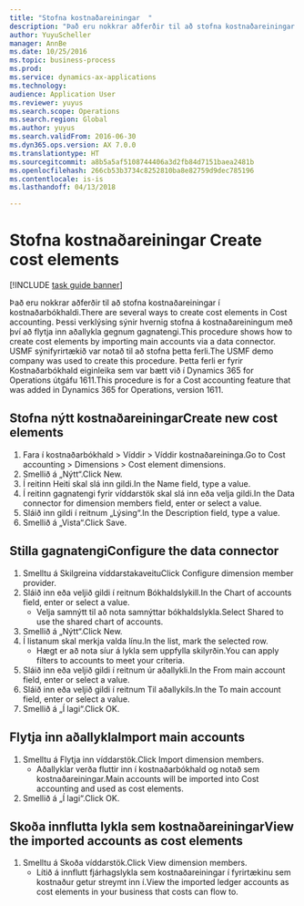 ```yaml
--- 
title: "Stofna kostnaðareiningar  "
description: "Það eru nokkrar aðferðir til að stofna kostnaðareiningar í kostnaðarbókhaldi."
author: YuyuScheller
manager: AnnBe
ms.date: 10/25/2016
ms.topic: business-process
ms.prod: 
ms.service: dynamics-ax-applications
ms.technology: 
audience: Application User
ms.reviewer: yuyus
ms.search.scope: Operations
ms.search.region: Global
ms.author: yuyus
ms.search.validFrom: 2016-06-30
ms.dyn365.ops.version: AX 7.0.0
ms.translationtype: HT
ms.sourcegitcommit: a8b5a5af5108744406a3d2fb84d7151baea2481b
ms.openlocfilehash: 266cb53b3734c8252810ba8e82759d9dec785196
ms.contentlocale: is-is
ms.lasthandoff: 04/13/2018

---
```

# <a name="create-cost-elements"></a><span data-ttu-id="ae792-103">Stofna kostnaðareiningar  </span><span class="sxs-lookup"><span data-stu-id="ae792-103">Create cost elements</span></span> 

[!INCLUDE [task guide banner](../../includes/task-guide-banner.md)]

<span data-ttu-id="ae792-104">Það eru nokkrar aðferðir til að stofna kostnaðareiningar í kostnaðarbókhaldi.</span><span class="sxs-lookup"><span data-stu-id="ae792-104">There are several ways to create cost elements in Cost accounting.</span></span> <span data-ttu-id="ae792-105">Þessi verklýsing sýnir hvernig stofna á kostnaðareiningum með því að flytja inn aðallykla gegnum gagnatengi.</span><span class="sxs-lookup"><span data-stu-id="ae792-105">This procedure shows how to create cost elements by importing main accounts via a data connector.</span></span> <span data-ttu-id="ae792-106">USMF sýnifyrirtækið var notað til að stofna þetta ferli.</span><span class="sxs-lookup"><span data-stu-id="ae792-106">The USMF demo company was used to create this procedure.</span></span> <span data-ttu-id="ae792-107">Þetta ferli er fyrir Kostnaðarbókhald eiginleika sem var bætt við í Dynamics 365 for Operations útgáfu 1611.</span><span class="sxs-lookup"><span data-stu-id="ae792-107">This procedure is for a Cost accounting feature that was added in Dynamics 365 for Operations, version 1611.</span></span>


## <a name="create-new-cost-elements"></a><span data-ttu-id="ae792-108">Stofna nýtt kostnaðareiningar</span><span class="sxs-lookup"><span data-stu-id="ae792-108">Create new cost elements</span></span>
1. <span data-ttu-id="ae792-109">Fara í kostnaðarbókhald > Víddir > Víddir kostnaðareininga.</span><span class="sxs-lookup"><span data-stu-id="ae792-109">Go to Cost accounting > Dimensions > Cost element dimensions.</span></span>
2. <span data-ttu-id="ae792-110">Smellið á „Nýtt“.</span><span class="sxs-lookup"><span data-stu-id="ae792-110">Click New.</span></span>
3. <span data-ttu-id="ae792-111">Í reitinn Heiti skal slá inn gildi.</span><span class="sxs-lookup"><span data-stu-id="ae792-111">In the Name field, type a value.</span></span>
4. <span data-ttu-id="ae792-112">Í reitinn gagnatengi fyrir víddarstök skal slá inn eða velja gildi.</span><span class="sxs-lookup"><span data-stu-id="ae792-112">In the Data connector for dimension members field, enter or select a value.</span></span>
5. <span data-ttu-id="ae792-113">Sláið inn gildi í reitnum „Lýsing“.</span><span class="sxs-lookup"><span data-stu-id="ae792-113">In the Description field, type a value.</span></span>
6. <span data-ttu-id="ae792-114">Smellið á „Vista“.</span><span class="sxs-lookup"><span data-stu-id="ae792-114">Click Save.</span></span>

## <a name="configure-the-data-connector"></a><span data-ttu-id="ae792-115">Stilla gagnatengi</span><span class="sxs-lookup"><span data-stu-id="ae792-115">Configure the data connector</span></span>
1. <span data-ttu-id="ae792-116">Smelltu á Skilgreina víddarstakaveitu</span><span class="sxs-lookup"><span data-stu-id="ae792-116">Click Configure dimension member provider.</span></span>
2. <span data-ttu-id="ae792-117">Sláið inn eða veljið gildi í reitnum Bókhaldslykill.</span><span class="sxs-lookup"><span data-stu-id="ae792-117">In the Chart of accounts field, enter or select a value.</span></span>
    * <span data-ttu-id="ae792-118">Velja samnýtt til að nota samnýttar bókhaldslykla.</span><span class="sxs-lookup"><span data-stu-id="ae792-118">Select Shared to use the shared chart of accounts.</span></span>  
3. <span data-ttu-id="ae792-119">Smellið á „Nýtt“.</span><span class="sxs-lookup"><span data-stu-id="ae792-119">Click New.</span></span>
4. <span data-ttu-id="ae792-120">Í listanum skal merkja valda línu.</span><span class="sxs-lookup"><span data-stu-id="ae792-120">In the list, mark the selected row.</span></span>
    * <span data-ttu-id="ae792-121">Hægt er að nota síur á lykla sem uppfylla skilyrðin.</span><span class="sxs-lookup"><span data-stu-id="ae792-121">You can apply filters to accounts to meet your criteria.</span></span>  
5. <span data-ttu-id="ae792-122">Sláið inn eða veljið gildi í reitnum úr aðallykli.</span><span class="sxs-lookup"><span data-stu-id="ae792-122">In the From main account field, enter or select a value.</span></span>
6. <span data-ttu-id="ae792-123">Sláið inn eða veljið gildi í reitnum Til aðallykils.</span><span class="sxs-lookup"><span data-stu-id="ae792-123">In the To main account field, enter or select a value.</span></span>
7. <span data-ttu-id="ae792-124">Smellið á „Í lagi“.</span><span class="sxs-lookup"><span data-stu-id="ae792-124">Click OK.</span></span>

## <a name="import-main-accounts"></a><span data-ttu-id="ae792-125">Flytja inn aðallykla</span><span class="sxs-lookup"><span data-stu-id="ae792-125">Import main accounts</span></span>
1. <span data-ttu-id="ae792-126">Smelltu á Flytja inn víddarstök.</span><span class="sxs-lookup"><span data-stu-id="ae792-126">Click Import dimension members.</span></span>
    * <span data-ttu-id="ae792-127">Aðallyklar verða fluttir inn í kostnaðarbókhald og notað sem kostnaðareiningar.</span><span class="sxs-lookup"><span data-stu-id="ae792-127">Main accounts will be imported into Cost accounting and used as cost elements.</span></span>  
2. <span data-ttu-id="ae792-128">Smellið á „Í lagi“.</span><span class="sxs-lookup"><span data-stu-id="ae792-128">Click OK.</span></span>

## <a name="view-the-imported-accounts-as-cost-elements"></a><span data-ttu-id="ae792-129">Skoða innflutta lykla sem kostnaðareiningar</span><span class="sxs-lookup"><span data-stu-id="ae792-129">View the imported accounts as cost elements</span></span>
1. <span data-ttu-id="ae792-130">Smelltu á Skoða víddarstök.</span><span class="sxs-lookup"><span data-stu-id="ae792-130">Click View dimension members.</span></span>
    * <span data-ttu-id="ae792-131">Lítið á innflutt fjárhagslykla sem kostnaðareiningar í fyrirtækinu sem kostnaður getur streymt inn í.</span><span class="sxs-lookup"><span data-stu-id="ae792-131">View the imported ledger accounts as cost elements in your business that costs can flow to.</span></span>  


